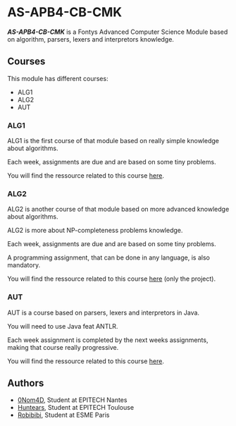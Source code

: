 # AS-APB4-CB-CMK

***AS-APB4-CB-CMK*** is a Fontys Advanced Computer Science Module based on algorithm, parsers, lexers and interpretors knowledge.

## Courses

This module has different courses:

- ALG1
- ALG2
- AUT

### ALG1

ALG1 is the first course of that module based on really simple knowledge about algorithms.

Each week, assignments are due and are based on some tiny problems.

You will find the ressource related to this course [here](./ALG1/).

### ALG2

ALG2 is another course of that module based on more advanced knowledge about algorithms.

ALG2 is more about NP-completeness problems knowledge.

Each week, assignments are due and are based on some tiny problems.

A programming assignment, that can be done in any language, is also mandatory.

You will find the ressource related to this course [here](./ALG2/) (only the project).

### AUT

AUT is a course based on parsers, lexers and interpretors in Java.

You will need to use Java feat ANTLR.

Each week assignment is completed by the next weeks assignments, making that course really progressive.

You will find the ressource related to this course [here](./AUT/).

## Authors

- [0Nom4D](https://github.com/0Nom4D), Student at EPITECH Nantes
- [Huntears](https://github.com/huntears), Student at EPITECH Toulouse
- [Robibibi](https://github.com/Robibibi), Student at ESME Paris
